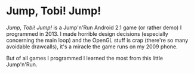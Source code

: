 # Jump, Tobi! Jump!

*Jump, Tobi! Jump!* is a Jump'n'Run Android 2.1 game (or rather demo) I
programmed in 2013. I made horrible design decisions (especially concerning the
main loop) and the OpenGL stuff is crap (there're so many avoidable drawcalls),
it's a miracle the game runs on my 2009 phone.

But of all games I programmed I learned the most from this little Jump'n'Run.
